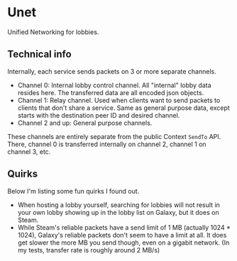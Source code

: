 # Unet
Unified Networking for lobbies.

## Technical info
Internally, each service sends packets on 3 or more separate channels.

* Channel 0: Internal lobby control channel. All "internal" lobby data resides here. The transferred data are all encoded json objects.
* Channel 1: Relay channel. Used when clients want to send packets to clients that don't share a service. Same as general purpose data, except starts with the destination peer ID and desired channel.
* Channel 2 and up: General purpose channels.

These channels are entirely separate from the public Context `SendTo` API. There, channel 0 is transferred internally on channel 2, channel 1 on channel 3, etc.

## Quirks
Below I'm listing some fun quirks I found out.

* When hosting a lobby yourself, searching for lobbies will not result in your own lobby showing up in the lobby list on Galaxy, but it does on Steam.
* While Steam's reliable packets have a send limit of 1 MB (actually 1024 * 1024), Galaxy's reliable packets don't seem to have a limit at all. It does get slower the more MB you send though, even on a gigabit network. (In my tests, transfer rate is roughly around 2 MB/s)
